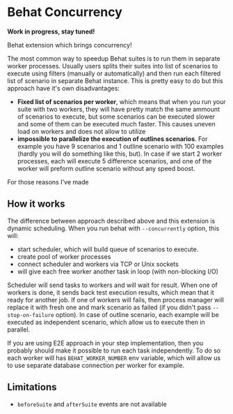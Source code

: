 Behat Concurrency
===============================

**Work in progress, stay tuned!**

Behat extension which brings concurrency!

The most common way to speedup Behat suites is to run them in separate worker processes. Usually users splits their suites into list of scenarios to execute using filters (manually or automatically) and then run each filtered list of scenario in separate Behat instance. This is pretty easy to do but this approach have it's own disadvantages:

 - **Fixed list of scenarios per worker**, which means that when you run your suite with two workers, they will have pretty match the same ammount of scenarios to execute, but some scenarios can be executed slower and some of them can be executed much faster. This causes uneven load on workers and does not allow to utilize
 - **impossible to parallelize the execution of outlines scenarios**. For example you have 9 scenarios and 1 outline scenario with 100 examples (hardly you will do something like this, but). In case if we start 2 worker processes, each will execute 5 difference scenarios, and one of the worker will preform outline scenario without any speed boost.

For those reasons I've made

## How it works

The difference between approach described above and this extension is dynamic scheduling. When you run behat with `--concurrently` option, this will:

 - start scheduler, which will build queue of scenarios to execute.
 - create pool of worker processes
 - connect scheduler and workers via TCP or Unix sockets
 - will give each free worker another task in loop (with non-blocking I/O)

Scheduler will send tasks to workers and will wait for result. When one of workers is done, it sends back test execution results, which mean that it ready for another job. If one of workers will fails, then process manager will replace it with fresh one and mark scenario as failed (if you didn't pass `--stop-on-failure` option). In case of outline scenario, each example will be executed as independent scenario, which allow us to execute then in parallel.

If you are using E2E approach in your step implementation, then you probably should make it possible to run each task independently. To do so each worker will has `BEHAT_WORKER_NUMBER` env variable, which will allow us to use separate database connection per worker for example.

## Limitations

 - `beforeSuite` and `afterSuite` events are not available
